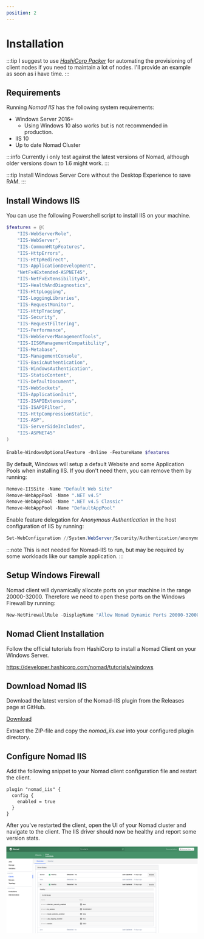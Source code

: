 ```yaml
---
position: 2
---
```


# Installation

:::tip
I suggest to use [*HashiCorp Packer*](https://www.packer.io/) for automating the provisioning of client nodes if you need to maintain a lot of nodes.
I'll provide an example as soon as i have time.
:::

## Requirements

Running *Nomad IIS* has the following system requirements:

- Windows Server 2016+
  - Using Windows 10 also works but is not recommended in production.
- IIS 10
- Up to date Nomad Cluster

:::info
Currently i only test against the latest versions of Nomad, although older versions down to 1.6 might work.
:::

:::tip
Install Windows Server Core without the Desktop Experience to save RAM.
:::

## Install Windows IIS

You can use the following Powershell script to install IIS on your machine.

```ps1
$features = @(
    "IIS-WebServerRole",
    "IIS-WebServer",
    "IIS-CommonHttpFeatures",
    "IIS-HttpErrors",
    "IIS-HttpRedirect",
    "IIS-ApplicationDevelopment",
    "NetFx4Extended-ASPNET45",
    "IIS-NetFxExtensibility45",
    "IIS-HealthAndDiagnostics",
    "IIS-HttpLogging",
    "IIS-LoggingLibraries",
    "IIS-RequestMonitor",
    "IIS-HttpTracing",
    "IIS-Security",
    "IIS-RequestFiltering",
    "IIS-Performance",
    "IIS-WebServerManagementTools",
    "IIS-IIS6ManagementCompatibility",
    "IIS-Metabase",
    "IIS-ManagementConsole",
    "IIS-BasicAuthentication",
    "IIS-WindowsAuthentication",
    "IIS-StaticContent",
    "IIS-DefaultDocument",
    "IIS-WebSockets",
    "IIS-ApplicationInit",
    "IIS-ISAPIExtensions",
    "IIS-ISAPIFilter",
    "IIS-HttpCompressionStatic",
    "IIS-ASP",
    "IIS-ServerSideIncludes",
    "IIS-ASPNET45"
)

Enable-WindowsOptionalFeature -Online -FeatureName $features
```

By default, Windows will setup a default Website and some Application Pools when installing IIS. If you don't need them, you can remove them by running:

```ps1
Remove-IISSite -Name "Default Web Site"
Remove-WebAppPool -Name ".NET v4.5"
Remove-WebAppPool -Name ".NET v4.5 Classic"
Remove-WebAppPool -Name "DefaultAppPool"
```

Enable feature delegation for *Anonymous Authentication* in the host configuration of IIS by running:

```ps1
Set-WebConfiguration //System.WebServer/Security/Authentication/anonymousAuthentication -metadata overrideMode -value Allow
```

:::note
This is not needed for Nomad-IIS to run, but may be required by some workloads like our sample application.
:::

## Setup Windows Firewall

Nomad client will dynamically allocate ports on your machine in the range 20000-32000.
Therefore we need to open these ports on the Windows Firewall by running:

```ps1
New-NetFirewallRule -DisplayName "Allow Nomad Dynamic Ports 20000-32000" -Action Allow -Direction Inbound -Protocol TCP -LocalPort 20000-32000
```

## Nomad Client Installation

Follow the official tutorials from HashiCorp to install a Nomad Client on your Windows Server.

https://developer.hashicorp.com/nomad/tutorials/windows

## Download Nomad IIS

Download the latest version of the Nomad-IIS plugin from the Releases page at GitHub.

[Download](https://github.com/sevensolutions/nomad-iis/releases)

Extract the ZIP-file and copy the *nomad_iis.exe* into your configured plugin directory.

## Configure Nomad IIS

Add the following snippet to your Nomad client configuration file and restart the client.

```hcl
plugin "nomad_iis" {
  config {
    enabled = true
  }
}
```

After you've restarted the client, open the UI of your Nomad cluster and navigate to the client.
The IIS driver should now be healthy and report some version stats.

![Driver Stats](./img/driver-stats.png)
